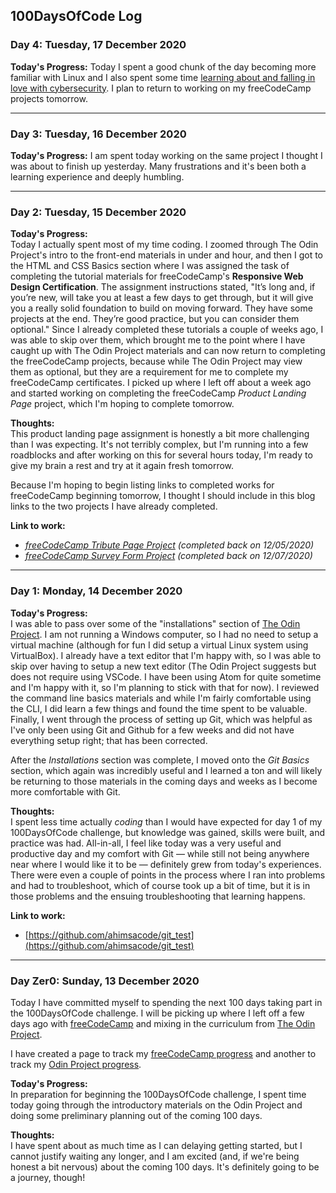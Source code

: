 ## 100DaysOfCode Log

<!--### Day 18: Tuesday, 31 December 2020
**Today's Progress:**


**Thoughts:**


**Link to work:**

--- -->
<!--### Day 17: Tuesday, 30 December 2020
**Today's Progress:**


**Thoughts:**


**Link to work:**

--- -->
<!--### Day 16: Tuesday, 29 December 2020
**Today's Progress:**


**Thoughts:**


**Link to work:**

--- -->
<!--### Day 15: Tuesday, 28 December 2020
**Today's Progress:**


**Thoughts:**


**Link to work:**

--- -->
<!--### Day 14: Tuesday, 27 December 2020
**Today's Progress:**


**Thoughts:**


**Link to work:**

--- -->
<!--### Day 13: Tuesday, 26 December 2020
**Today's Progress:**


**Thoughts:**


**Link to work:**

--- -->
<!--### Day 12: Tuesday, 25 December 2020
**Today's Progress:**


**Thoughts:**


**Link to work:**

--- -->
<!--### Day 11: Tuesday, 24 December 2020
**Today's Progress:**


**Thoughts:**


**Link to work:**

--- -->
<!--### Day 10: Tuesday, 23 December 2020
**Today's Progress:**


**Thoughts:**


**Link to work:**

--- -->
<!--### Day 9: Tuesday, 22 December 2020
**Today's Progress:**


**Thoughts:**


**Link to work:**

--- -->
<!--### Day 8: Tuesday, 21 December 2020
**Today's Progress:**


**Thoughts:**


**Link to work:**

--- -->
<!--### Day 7: Tuesday, 20 December 2020
**Today's Progress:**


**Thoughts:**


**Link to work:**

--- -->
<!--### Day 6: Tuesday, 19 December 2020
**Today's Progress:**


**Thoughts:**


**Link to work:**

--- -->
<!--### Day 5: Tuesday, 18 December 2020
**Today's Progress:**


**Thoughts:**


**Link to work:**

--- -->
### Day 4: Tuesday, 17 December 2020
**Today's Progress:**
Today I spent a good chunk of the day becoming more familiar with Linux and I also spent some time [learning about and falling in love with cybersecurity](it-fundamentals-for-cybersecurity.md). I plan to return to working on my freeCodeCamp projects tomorrow.

---
### Day 3: Tuesday, 16 December 2020
**Today's Progress:**
I am spent today working on the same project I thought I was about to finish up yesterday. Many frustrations and it's been both a learning experience and deeply humbling.

---
### Day 2: Tuesday, 15 December 2020
**Today's Progress:**  
Today I actually spent most of my time coding. I zoomed through The Odin Project's intro to the front-end materials in under and hour, and then I got to the HTML and CSS Basics section where I was assigned the task of completing the tutorial materials for freeCodeCamp's **Responsive Web Design Certification**. The assignment instructions stated, "It’s long and, if you’re new, will take you at least a few days to get through, but it will give you a really solid foundation to build on moving forward. They have some projects at the end. They’re good practice, but you can consider them optional." Since I already completed these tutorials a couple of weeks ago, I was able to skip over them, which brought me to the point where I have caught up with The Odin Project materials and can now return to completing the freeCodeCamp projects, because while The Odin Project may view them as optional, but they are a requirement for me to complete my freeCodeCamp certificates. I picked up where I left off about a week ago and started working on completing the freeCodeCamp *Product Landing Page* project, which I'm hoping to complete tomorrow.

**Thoughts:**  
This product landing page assignment is honestly a bit more challenging than I was expecting. It's not terribly complex, but I'm running into a few roadblocks and after working on this for several hours today, I'm ready to give my brain a rest and try at it again fresh tomorrow. 

Because I'm hoping to begin listing links to completed works for freeCodeCamp beginning tomorrow, I thought I should include in this blog links to the two projects I have already completed.

**Link to work:**  
- *[freeCodeCamp Tribute Page Project](https://ahimsaweb.cc/fcc/01-01-tribute-page/) (completed back on 12/05/2020)*
- *[freeCodeCamp Survey Form Project](https://ahimsaweb.cc/fcc/01-02-survey-form/) (completed back on 12/07/2020)*

---
### Day 1: Monday, 14 December 2020
**Today's Progress:**  
I was able to pass over some of the "installations" section of [The Odin Project](https://www.theodinproject.com/). I am not running a Windows computer, so I had no need to setup a virtual machine (although for fun I did setup a virtual Linux system using VirtualBox). I already have a text editor that I'm happy with, so I was able to skip over having to setup a new text editor (The Odin Project suggests but does not require using VSCode. I have been using Atom for quite sometime and I'm happy with it, so I'm planning to stick with that for now). I reviewed the command line basics materials and while I'm fairly comfortable using the CLI, I did learn a few things and found the time spent to be valuable. Finally, I went through the process of setting up Git, which was helpful as I've only been using Git and Github for a few weeks and did not have everything setup right; that has been corrected.

After the *Installations* section was complete, I moved onto the *Git Basics* section, which again was incredibly useful and I learned a ton and will likely be returning to those materials in the coming days and weeks as I become more comfortable with Git.

**Thoughts:**  
I spent less time actually *coding* than I would have expected for day 1 of my 100DaysOfCode challenge, but knowledge was gained, skills were built, and practice was had. All-in-all, I feel like today was a very useful and productive day and my comfort with Git — while still not being anywhere near where I would like it to be — definitely grew from today's experiences. There were even a couple of points in the process where I ran into problems and had to troubleshoot, which of course took up a bit of time, but it is in those problems and the ensuing troubleshooting that learning happens.

**Link to work:**  
- [https://github.com/ahimsacode/git_test](https://github.com/ahimsacode/git_test)

---
### Day Zer0: Sunday, 13 December 2020
Today I have committed myself to spending the next 100 days taking part in the 100DaysOfCode challenge. I will be picking up where I left off a few days ago with [freeCodeCamp](https://freecodecamp.org) and mixing in the curriculum from [The Odin Project](https://www.theodinproject.com/).

I have created a page to track my [freeCodeCamp progress](/fcc/) and another to track my [Odin Project progress](/top.md).

**Today's Progress:**  
In preparation for beginning the 100DaysOfCode challenge, I spent time today going through the introductory materials on the Odin Project and doing some preliminary planning out of the coming 100 days.

**Thoughts:**  
I have spent about as much time as I can delaying getting started, but I cannot justify waiting any longer, and I am excited (and, if we're being honest a bit nervous) about the coming 100 days. It's definitely going to be a journey, though!
